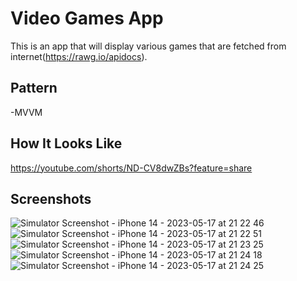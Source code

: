 # Video Games App
This is an app that will display various games that are fetched from internet(https://rawg.io/apidocs). 

## Pattern
-MVVM

## How It Looks Like
https://youtube.com/shorts/ND-CV8dwZBs?feature=share

## Screenshots

![Simulator Screenshot - iPhone 14 - 2023-05-17 at 21 22 46](https://github.com/baykaramikail/video-games-app/assets/96432023/243edb68-d3a5-4c9b-bfaa-8b17a36181d2)
![Simulator Screenshot - iPhone 14 - 2023-05-17 at 21 22 51](https://github.com/baykaramikail/video-games-app/assets/96432023/9c56d3fe-8f57-46dc-8aaa-0251ac257fc9)
![Simulator Screenshot - iPhone 14 - 2023-05-17 at 21 23 25](https://github.com/baykaramikail/video-games-app/assets/96432023/8c28cdab-f10b-4183-bdca-c08203bfe389)
![Simulator Screenshot - iPhone 14 - 2023-05-17 at 21 24 18](https://github.com/baykaramikail/video-games-app/assets/96432023/d4ba2a97-9af9-42d5-b1cc-6c08c312b7c9)
![Simulator Screenshot - iPhone 14 - 2023-05-17 at 21 24 25](https://github.com/baykaramikail/video-games-app/assets/96432023/8ba05f5b-bdf3-443b-bb82-ac9f942ab856)
